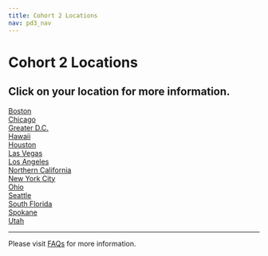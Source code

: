 ```yaml
---
title: Cohort 2 Locations
nav: pd3_nav
---
```

<a id="top"></a>

# Cohort 2 Locations #

## Click on your location for more information. ##

[Boston](/educate/pd/2/boston)
<br />
[Chicago](/educate/pd/2/chicago)
<br />
[Greater D.C.](/educate/pd/2/greater-dc)
<br />
[Hawaii](/educate/pd/2/hawaii)
<br />
[Houston](/educate/pd/2/houston)
<br />
[Las Vegas](/educate/pd/2/las-vegas)
<br />
[Los Angeles](/educate/pd/2/los-angeles)
<br />
[Northern California](/educate/pd/2/northern-california)
<br />
[New York City](/educate/pd/2/nyc)
<br />
[Ohio](/educate/pd/2/ohio)
<br />
[Seattle](/educate/pd/2/seattle)
<br />
[South Florida](/educate/pd/2/south-florida)
<br />
[Spokane](/educate/pd/2/spokane)
<br />
[Utah](/educate/pd/2/utah)
<br />

----------
Please visit [FAQs](/educate/pd/faq) for more information.

<br />
<br />